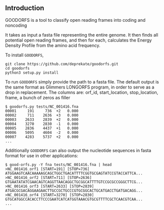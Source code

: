 Introduction
------------

GOODORFS is a tool to classify open reading frames into coding and noncoding

It takes as input a fasta file representing the entire genome.  It then finds all potential open reading frames, and then for each, calculates the Energy Density Profile from the amino acid frequency.

To install `GOODORFS`,
```
git clone https://github.com/deprekate/goodorfs.git
cd goodorfs
python3 setup.py install

```

To run `GOODORFS` simply provide the path to a fasta file.  The default output is the same format as Glimmers LONGORFS program, in order to serve as a drop in replacement.
The columns are: orf_id, start_location, stop_location, frame, a bunch of zeros as filler
```
$ goodorfs.py tests/NC_001416.fna
00001     191     736  +2   0.000
00002     711    2636  +3   0.000
00003    2633    2839  +2   0.000
00004    3270    2830  -1   0.000
00005    2836    4437  +1   0.000
00006    5095    4604  -2   0.000
00007    4283    5737  +2   0.000
...
```

Additionally `GOODORFS` can also output the nucleotide sequences in fasta format for use in other applications:
```
$ good-orfs.py -Y fna tests/NC_001416.fna | head
>NC_001416_orf1 [START=191] [STOP=736]
ATGGAAGTCAACAAAAAGCAGCTGGCTGACATTTTCGGTGCGAGTATCCGTACCATTCA...
>NC_001416_orf2 [START=711] [STOP=2636]
GTGAATATATCGAACAGTCAGGTTAACAGGCTGCGGCATTTTGTCCGCGCCGGGCTTCG...
>NC_001416_orf3 [START=2633] [STOP=2839]
ATGACGCGACAGGAAGAACTTGCCGCTGCCCGTGCGGCACTGCATGACCTGATGACAGG...
>NC_001416_orf4 [START=3270] [STOP=2830]
GTGCATGGCCACACCTTCCCGAATCATCATGGTAAACGTGCGTTTTCGCTCAACGTCAA...
...
```

